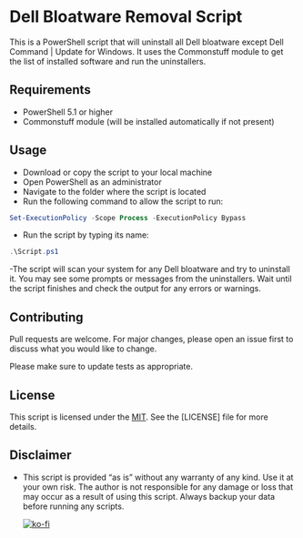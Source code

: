 # Dell Bloatware Removal Script

This is a PowerShell script that will uninstall all Dell bloatware except Dell Command | Update for Windows. It uses the Commonstuff module to get the list of installed software and run the uninstallers.

## Requirements

- PowerShell 5.1 or higher
- Commonstuff module (will be installed automatically if not present)

## Usage

- Download or copy the script to your local machine
- Open PowerShell as an administrator
- Navigate to the folder where the script is located
- Run the following command to allow the script to run:

```powershell
Set-ExecutionPolicy -Scope Process -ExecutionPolicy Bypass
```

- Run the script by typing its name:

```powershell
.\Script.ps1
```

-The script will scan your system for any Dell bloatware and try to uninstall it. You may see some prompts or messages from the uninstallers. Wait until the script finishes and check the output for any errors or warnings.

## Contributing

Pull requests are welcome. For major changes, please open an issue first
to discuss what you would like to change.

Please make sure to update tests as appropriate.

## License

This script is licensed under the  [MIT](https://choosealicense.com/licenses/mit/). See the [LICENSE] file for more details.

## Disclaimer

- This script is provided “as is” without any warranty of any kind. Use it at your own risk. The author is not responsible for any damage or loss that may occur as a result of using this script. Always backup your data before running any scripts.

  [![ko-fi](https://ko-fi.com/img/githubbutton_sm.svg)](https://ko-fi.com/A0A8PC5LC)
